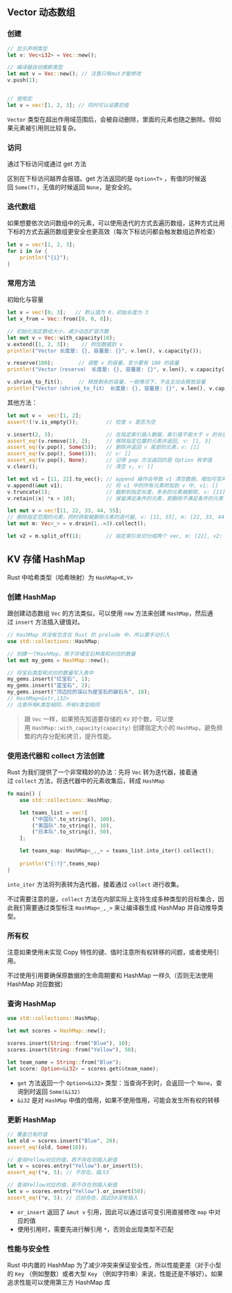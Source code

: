 ## Vector 动态数组

### 创建

```rust
// 显示声明类型
let v: Vec<i32> = Vec::new();

// 编译器自动推断类型
let mut v = Vec::new(); // 注意只有mut才能修改
v.push(1);


// 使用宏
let v = vec![1, 2, 3]; // 同时可以设置初值
```

`Vector` 类型在超出作用域范围后，会被自动删除，里面的元素也随之删除。但如果元素被引用则比较复杂。

### 访问

通过下标访问或通过 get 方法

区别在下标访问越界会报错。get 方法返回的是 `Option<T>` ，有值的时候返回 `Some(T)`，无值的时候返回 `None`，是安全的。

### 迭代数组

如果想要依次访问数组中的元素，可以使用迭代的方式去遍历数组，这种方式比用下标的方式去遍历数组更安全也更高效（每次下标访问都会触发数组边界检查）

```rust
let v = vec![1, 2, 3];
for i in &v {
    println!("{i}");
}
```

### 常用方法

初始化与容量

```rust
let v = vec![0; 3];   // 默认值为 0，初始长度为 3
let v_from = Vec::from([0, 0, 0]);

// 初始化指定数组大小，减少动态扩容次数
let mut v = Vec::with_capacity(10);
v.extend([1, 2, 3]);    // 附加数据到 v
println!("Vector 长度是: {}, 容量是: {}", v.len(), v.capacity());

v.reserve(100);        // 调整 v 的容量，至少要有 100 的容量
println!("Vector（reserve） 长度是: {}, 容量是: {}", v.len(), v.capacity());

v.shrink_to_fit();     // 释放剩余的容量，一般情况下，不会主动去释放容量
println!("Vector（shrink_to_fit） 长度是: {}, 容量是: {}", v.len(), v.capacity());


```

其他方法：

```rust
let mut v =  vec![1, 2];
assert!(!v.is_empty());         // 检查 v 是否为空

v.insert(2, 3);                 // 在指定索引插入数据，索引值不能大于 v 的长度， v: [1, 2, 3] 
assert_eq!(v.remove(1), 2);     // 移除指定位置的元素并返回, v: [1, 3]
assert_eq!(v.pop(), Some(3));   // 删除并返回 v 尾部的元素，v: [1]
assert_eq!(v.pop(), Some(1));   // v: []
assert_eq!(v.pop(), None);      // 记得 pop 方法返回的是 Option 枚举值
v.clear();                      // 清空 v, v: []

let mut v1 = [11, 22].to_vec(); // append 操作会导致 v1 清空数据，增加可变声明
v.append(&mut v1);              // 将 v1 中的所有元素附加到 v 中, v1: []
v.truncate(1);                  // 截断到指定长度，多余的元素被删除, v: [11]
v.retain(|x| *x > 10);          // 保留满足条件的元素，即删除不满足条件的元素

let mut v = vec![11, 22, 33, 44, 55];
// 删除指定范围的元素，同时获取被删除元素的迭代器, v: [11, 55], m: [22, 33, 44]
let mut m: Vec<_> = v.drain(1..=3).collect();    

let v2 = m.split_off(1);        // 指定索引处切分成两个 vec, m: [22], v2: [33, 44]
```

## KV 存储 HashMap

Rust 中哈希类型（哈希映射）为 `HashMap<K,V>`

### 创建 HashMap

跟创建动态数组 `Vec` 的方法类似，可以使用 `new` 方法来创建 `HashMap`，然后通过 `insert` 方法插入键值对。

```rust
// HashMap 并没有包含在 Rust 的 prelude 中，所以要手动引入
use std::collections::HashMap;

// 创建一个HashMap，用于存储宝石种类和对应的数量
let mut my_gems = HashMap::new();

// 将宝石类型和对应的数量写入表中
my_gems.insert("红宝石", 1);
my_gems.insert("蓝宝石", 2);
my_gems.insert("河边捡的误以为是宝石的破石头", 18);
// HashMap<&str,i32>
// 注意所有K类型相同，所有V类型相同
```

> 跟 `Vec` 一样，如果预先知道要存储的 `KV` 对个数，可以使用 `HashMap::with_capacity(capacity)` 创建指定大小的 `HashMap`，避免频繁的内存分配和拷贝，提升性能。

### 使用迭代器和 collect 方法创建

Rust 为我们提供了一个非常精妙的办法：先将 `Vec` 转为迭代器，接着通过 `collect` 方法，将迭代器中的元素收集后，转成 `HashMap`

```rust
fn main() {
    use std::collections::HashMap;

    let teams_list = vec![
        ("中国队".to_string(), 100),
        ("美国队".to_string(), 10),
        ("日本队".to_string(), 50),
    ];

    let teams_map: HashMap<_,_> = teams_list.into_iter().collect();
    
    println!("{:?}",teams_map)
}
```

`into_iter` 方法将列表转为迭代器，接着通过 `collect` 进行收集。

不过需要注意的是，`collect` 方法在内部实际上支持生成多种类型的目标集合，因此我们需要通过类型标注 `HashMap<_,_>` 来让编译器生成 HashMap 并自动推导类型。

### 所有权

注意如果使用未实现 Copy 特性的键、值时注意所有权转移的问题，或者使用引用。

不过使用引用要确保原数据的生命周期要和 HashMap 一样久（否则无法使用 HashMap 对应数据）

### 查询 HashMap

```rust
use std::collections::HashMap;

let mut scores = HashMap::new();

scores.insert(String::from("Blue"), 10);
scores.insert(String::from("Yellow"), 50);

let team_name = String::from("Blue");
let score: Option<&i32> = scores.get(&team_name);
```

- `get` 方法返回一个 `Option<&i32>` 类型：当查询不到时，会返回一个 `None`，查询到时返回 `Some(&i32)`
- `&i32` 是对 `HashMap` 中值的借用，如果不使用借用，可能会发生所有权的转移

### 更新 HashMap

```rust
// 覆盖已有的值
let old = scores.insert("Blue", 20);
assert_eq!(old, Some(10));

// 查询Yellow对应的值，若不存在则插入新值
let v = scores.entry("Yellow").or_insert(5);
assert_eq!(*v, 5); // 不存在，插入5

// 查询Yellow对应的值，若不存在则插入新值
let v = scores.entry("Yellow").or_insert(50);
assert_eq!(*v, 5); // 已经存在，因此50没有插入
```

- `or_insert` 返回了 `&mut v` 引用，因此可以通过该可变引用直接修改 `map` 中对应的值
- 使用引用时，需要先进行解引用 `*`，否则会出现类型不匹配

### 性能与安全性

Rust 中内置的 HashMap 为了减少冲突来保证安全性，所以性能更差（对于小型的 `Key` （例如整数）或者大型 `Key` （例如字符串）来说，性能还是不够好）。如果追求性能可以使用第三方 HashMap 库
